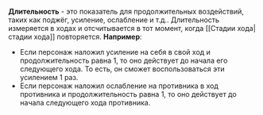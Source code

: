 **Длительность** - это показатель для продолжительных воздействий, таких как поджёг, усиление, ослабление и т.д.. Длительность измеряется в ходах и отсчитывается в тот момент, когда [[Стадии хода|стадии хода]] повторяется. 
**Например**:
- Если персонаж наложил усиление на себя в свой ход и продолжительность равна 1, то оно действует до начала его следующего хода. То есть, он сможет воспользоваться эти усилением 1 раз. 
- Если персонаж наложил ослабление на противника в ход противника и продолжительность равна 1, то оно действует до начала следующего хода противника. 